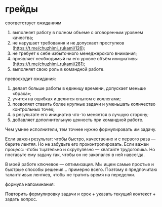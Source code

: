 # грейды

соответствует ожиданиям
1) выполняет работу в полном объеме с оговоренным уровнем качества;
2) не нарушает требования и не допускает проступков (https://t.me/chuzhimi_rukami/126);
3) не требует к себе избыточного менеджерского внимания;
4) проявляет необходимый на его уровне объём инициативы (https://t.me/chuzhimi_rukami/281);
5) выполняет свою роль в командной работе.

превосходит ожидания:
1) делает больше работы в единицу времени, допускает меньше «брака»;
2) учится на ошибках и делится опытом с коллегами;
3) позволяет ставить более крупные задачи и уменьшать количество контрольных точек;
4) в результате его инициатив что-то меняется в лучшую сторону;
5) добавляет дополнительную ценность при командной работе.

Чем умнее исполнители, тем точнее нужно формулировать им задачу.

Если важен результат: чтобы быстро, качественно и с первого раза — берите лентяя.
Но не забудьте его проконтролировать.
Если важен процесс: чтобы тщательно и скрупулёзно — хватайте трудоголика.
Но поставьте ему задачу так, чтобы он не закопался в ней навсегда.

В моей работе ключевое — оптимизация. Мы ищем самые простые и быстрые способы решения... примерно всего. Поэтому я предпочитаю талантливых лентяев, чтобы не тратить время на переделки.

формула напоминания:

Повторить формулировку задачи и срок + указать текущий контекст + задать вопрос.